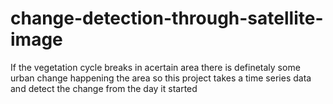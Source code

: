 # change-detection-through-satellite-image
If the vegetation cycle breaks in acertain area there is definetaly some urban change happening the area so this project takes a time series data and detect the change from the day it started
